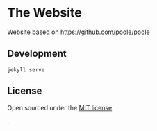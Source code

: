 # The Website

Website based on https://github.com/poole/poole

## Development

```bahs
jekyll serve
```

## License

Open sourced under the [MIT license](LICENSE.md).

.
